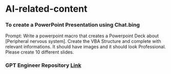 # AI-related-content

### To create a PowerPoint Presentation using Chat.bing

Prompt: Write a powerpoint macro that creates a Powerpoint Deck about [Peripheral nervous system]. Create the VBA Structure and complete with relevant informations. It should have images and it should look Professional. Please create 10 different slides.

### GPT Engineer Repository [Link](https://github.com/AntonOsika/gpt-engineer)
